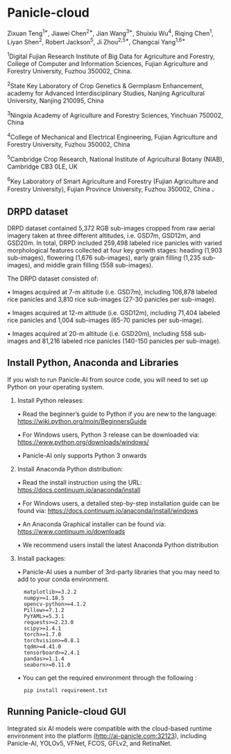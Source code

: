 # Panicle-cloud
Zixuan Teng<sup>1*</sup>, Jiawei Chen<sup>2*</sup>, Jian Wang<sup>3*</sup>, Shuixiu Wu<sup>4</sup>, Riqing Chen<sup>1</sup>, Liyan Shen<sup>2</sup>,  Robert Jackson<sup>5</sup>, Ji Zhou<sup>2,5*</sup>, Changcai Yang<sup>1,6*</sup>

<sup>1</sup>Digital Fujian Research Institute of Big Data for Agriculture and Forestry, College of Computer and Information Sciences, Fujian Agriculture and Forestry University, Fuzhou 350002, China.

<sup>2</sup>State Key Laboratory of Crop Genetics & Germplasm Enhancement, academy for Advanced Interdisciplinary Studies, Nanjing Agricultural University, Nanjing 210095, China

<sup>3</sup>Ningxia Academy of Agriculture and Forestry Sciences, Yinchuan 750002, China

<sup>4</sup>College of Mechanical and Electrical Engineering, Fujian Agriculture and Forestry University, Fuzhou 350002, China

<sup>5</sup>Cambridge Crop Research, National Institute of Agricultural Botany (NIAB), Cambridge CB3 0LE, UK

<sup>6</sup>Key Laboratory of Smart Agriculture and Forestry (Fujian Agriculture and Forestry University), Fujian Province University, Fuzhou 350002, China
、
## DRPD dataset
DRPD dataset contained 5,372 RGB sub-images cropped from raw aerial imagery taken at three different altitudes, i.e. GSD7m, GSD12m, and GSD20m. In total, DRPD included 259,498 labeled rice panicles with varied morphological features collected at four key growth stages: heading (1,903 sub-images), flowering (1,676 sub-images), early grain filling (1,235 sub-images), and middle grain filling (558 sub-images). 

The DRPD dataset consisted of: 

•	Images acquired at 7-m altitude (i.e. GSD7m), including 106,878 labeled rice panicles and 3,810 rice sub-images (27-30 panicles per sub-image).

•	Images acquired at 12-m altitude (i.e. GSD12m), including 71,404 labeled rice panicles and 1,004 sub-images (65-70 panicles per sub-image).

•	Images acquired at 20-m altitude (i.e. GSD20m), including 558 sub-images and 81,216 labeled rice panicles (140-150 panicles per sub-image).

## Install Python, Anaconda and Libraries
If you wish to run Panicle-AI from source code, you will need to set up Python on your operating system. 

1. Install Python releases:
   
   •	Read the beginner’s guide to Python if you are new to the language: 
   https://wiki.python.org/moin/BeginnersGuide
   
   •	For Windows users, Python 3 release can be downloaded via: 
   https://www.python.org/downloads/windows/
   
   •	Panicle-AI only supports Python 3 onwards

2. Install Anaconda Python distribution:
   
   •	Read the install instruction using the URL: https://docs.continuum.io/anaconda/install
   
   •	For Windows users, a detailed step-by-step installation guide can be found via: 
   https://docs.continuum.io/anaconda/install/windows 
   
   •	An Anaconda Graphical installer can be found via: 
   https://www.continuum.io/downloads

   •	We recommend users install the latest Anaconda Python distribution

3. Install packages:

   •  Panicle-AI uses a number of 3rd-party libraries that you may need to add to your conda environment.
   
         matplotlib>=3.2.2
         numpy>=1.18.5
         opencv-python>=4.1.2
         Pillow>=7.1.2
         PyYAML>=5.3.1
         requests>=2.23.0
         scipy>=1.4.1
         torch>=1.7.0
         torchvision>=0.8.1
         tqdm>=4.41.0
         tensorboard>=2.4.1
         pandas>=1.1.4
         seaborn>=0.11.0
    •  You can get the required environment through the following :

         pip install requirement.txt

   
## Running Panicle-cloud GUI

Integrated six AI models were compatible with the cloud-based runtime environment into the platform (http://ai-panicle.com:32123), including Panicle-AI, YOLOv5, VFNet, FCOS, GFLv2, and RetinaNet.
